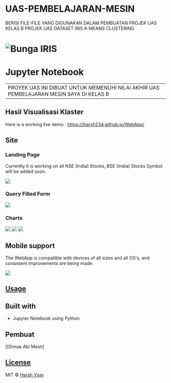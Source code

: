 # UAS-PEMBELAJARAN-MESIN
BERISI FILE-FILE YANG DIGUNAKAN DALAM PEMBUATAN PROJEK UAS KELAS B
PROJEK UAS DATASET IRIS K-MEANS CLUSTERING
# ![Bunga IRIS](https://th.bing.com/th/id/OIP.nfK3vGZkTa4GrO7yWpcS-QHaDT?rs=1&pid=ImgDetMain)
# Jupyter Notebook
<table>
<tr>
<td>
  PROYEK UAS INI DIBUAT UNTUK MEMENUHI NILAI AKHIR UAS PEMBELAJARAN MESIN SAYA DI KELAS B
</td>
</tr>
</table>


## Hasil Visualisasi Klaster
Here is a working live demo :  https://iharsh234.github.io/WebApp/


## Site

### Landing Page
Currently it is working on all NSE (India) Stocks, BSE (India) Stocks Symbol will be added soon.

![](https://iharsh234.github.io/WebApp/images/demo/web_app_face.JPG)

### Query Filled Form
![](https://iharsh234.github.io/WebApp/images/demo/demo_query.JPG)

### Charts
![](https://iharsh234.github.io/WebApp/images/demo/demo_chart1.JPG)
![](https://iharsh234.github.io/WebApp/images/demo/demo_chart2.JPG)
![](https://iharsh234.github.io/WebApp/images/demo/demo_chart3.JPG)


## Mobile support
The WebApp is compatible with devices of all sizes and all OS's, and consistent improvements are being made.

![](https://iharsh234.github.io/WebApp/images/demo/mobile.png)




## [Usage](https://iharsh234.github.io/WebApp/) 



## Built with 

- Jupyter Notebook using Python
  

## Pembuat

[[Dimas Abi Mesti]

## [License](https://github.com/iharsh234/WebApp/blob/master/LICENSE.md)

MIT © [Harsh Vijay ](https://github.com/iharsh234)

